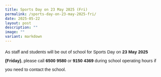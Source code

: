 ```yaml
---
title: Sports Day on 23 May 2025 (Fri)
permalink: /sports-day-on-23-may-2025-fri/
date: 2025-05-22
layout: post
description: ""
image: ""
variant: markdown
---
```

<p style="font-size:14.5px; line-height:2;margin-top:0px;font-family:sans-serif;">As staff and students will be out of school for Sports Day on <strong style="font-family:sans-serif;"> 23 May 2025 (Friday)</strong>, please call <strong style="font-family:sans-serif;"> 6500 9580 </strong> or <strong style="font-family:sans-serif;"> 9150 4369 </strong> during school operating hours if you need to contact the school.</p>
